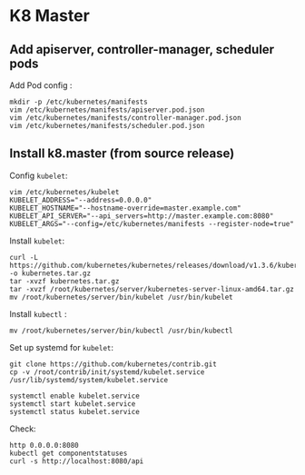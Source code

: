 K8 Master
===========

Add apiserver, controller-manager, scheduler pods
-------------------------------------------------

Add Pod config :

    mkdir -p /etc/kubernetes/manifests
    vim /etc/kubernetes/manifests/apiserver.pod.json
    vim /etc/kubernetes/manifests/controller-manager.pod.json
    vim /etc/kubernetes/manifests/scheduler.pod.json

Install k8.master (from source release)
---------------------------------------

Config `kubelet`:

    vim /etc/kubernetes/kubelet
    KUBELET_ADDRESS="--address=0.0.0.0"
    KUBELET_HOSTNAME="--hostname-override=master.example.com"
    KUBELET_API_SERVER="--api_servers=http://master.example.com:8080"
    KUBELET_ARGS="--config=/etc/kubernetes/manifests --register-node=true"

Install `kubelet`:

    curl -L https://github.com/kubernetes/kubernetes/releases/download/v1.3.6/kubernetes.tar.gz -o kubernetes.tar.gz
    tar -xvzf kubernetes.tar.gz
    tar -xvzf /root/kubernetes/server/kubernetes-server-linux-amd64.tar.gz
    mv /root/kubernetes/server/bin/kubelet /usr/bin/kubelet

Install `kubectl` :

    mv /root/kubernetes/server/bin/kubectl /usr/bin/kubectl

Set up systemd for `kubelet`:

    git clone https://github.com/kubernetes/contrib.git
    cp -v /root/contrib/init/systemd/kubelet.service /usr/lib/systemd/system/kubelet.service

    systemctl enable kubelet.service
    systemctl start kubelet.service
    systemctl status kubelet.service

Check:

    http 0.0.0.0:8080
    kubectl get componentstatuses
    curl -s http://localhost:8080/api
